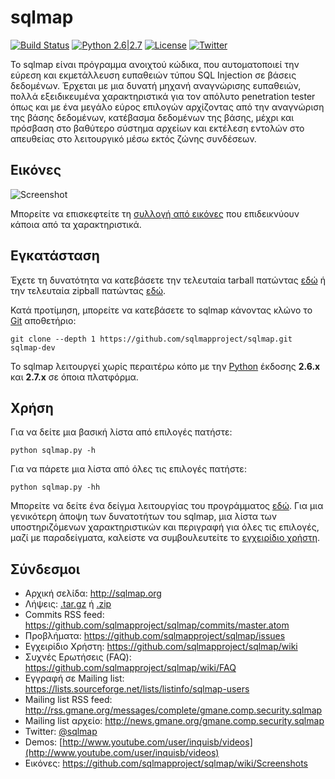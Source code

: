 # sqlmap

[![Build Status](https://api.travis-ci.org/sqlmapproject/sqlmap.svg?branch=master)](https://api.travis-ci.org/sqlmapproject/sqlmap) [![Python 2.6|2.7](https://img.shields.io/badge/python-2.6|2.7-yellow.svg)](https://www.python.org/) [![License](https://img.shields.io/badge/license-GPLv2-red.svg)](https://raw.githubusercontent.com/sqlmapproject/sqlmap/master/doc/COPYING) [![Twitter](https://img.shields.io/badge/twitter-@sqlmap-blue.svg)](https://twitter.com/sqlmap)

Το sqlmap είναι πρόγραμμα ανοιχτού κώδικα, που αυτοματοποιεί την εύρεση και εκμετάλλευση ευπαθειών τύπου SQL Injection σε βάσεις δεδομένων. Έρχεται με μια δυνατή μηχανή αναγνώρισης ευπαθειών, πολλά εξειδικευμένα χαρακτηριστικά για τον απόλυτο penetration tester όπως και με ένα μεγάλο εύρος επιλογών αρχίζοντας από την αναγνώριση της βάσης δεδομένων, κατέβασμα δεδομένων της βάσης, μέχρι και πρόσβαση στο βαθύτερο σύστημα αρχείων και εκτέλεση εντολών στο απευθείας στο λειτουργικό μέσω εκτός ζώνης συνδέσεων.

Εικόνες
----

![Screenshot](https://raw.github.com/wiki/sqlmapproject/sqlmap/images/sqlmap_screenshot.png)

Μπορείτε να επισκεφτείτε τη [συλλογή από εικόνες](https://github.com/sqlmapproject/sqlmap/wiki/Screenshots) που επιδεικνύουν κάποια από τα χαρακτηριστικά.

Εγκατάσταση
----

Έχετε τη δυνατότητα να κατεβάσετε την τελευταία tarball πατώντας [εδώ](https://github.com/sqlmapproject/sqlmap/tarball/master) ή την τελευταία zipball πατώντας [εδώ](https://github.com/sqlmapproject/sqlmap/zipball/master).

Κατά προτίμηση, μπορείτε να κατεβάσετε το sqlmap κάνοντας κλώνο το [Git](https://github.com/sqlmapproject/sqlmap) αποθετήριο:

    git clone --depth 1 https://github.com/sqlmapproject/sqlmap.git sqlmap-dev

Το sqlmap λειτουργεί χωρίς περαιτέρω κόπο με την [Python](http://www.python.org/download/) έκδοσης **2.6.x** και **2.7.x** σε όποια πλατφόρμα.

Χρήση
----

Για να δείτε μια βασική λίστα από επιλογές πατήστε:

    python sqlmap.py -h

Για να πάρετε μια λίστα από όλες τις επιλογές πατήστε:

    python sqlmap.py -hh

Μπορείτε να δείτε ένα δείγμα λειτουργίας του προγράμματος [εδώ](https://asciinema.org/a/46601).
Για μια γενικότερη άποψη των δυνατοτήτων του sqlmap, μια λίστα των υποστηριζόμενων χαρακτηριστικών και περιγραφή για όλες τις επιλογές, μαζί με παραδείγματα, καλείστε να συμβουλευτείτε το [εγχειρίδιο χρήστη](https://github.com/sqlmapproject/sqlmap/wiki).

Σύνδεσμοι
----

* Αρχική σελίδα: http://sqlmap.org
* Λήψεις: [.tar.gz](https://github.com/sqlmapproject/sqlmap/tarball/master) ή [.zip](https://github.com/sqlmapproject/sqlmap/zipball/master)
* Commits RSS feed: https://github.com/sqlmapproject/sqlmap/commits/master.atom
* Προβλήματα: https://github.com/sqlmapproject/sqlmap/issues
* Εγχειρίδιο Χρήστη: https://github.com/sqlmapproject/sqlmap/wiki
* Συχνές Ερωτήσεις (FAQ): https://github.com/sqlmapproject/sqlmap/wiki/FAQ
* Εγγραφή σε Mailing list: https://lists.sourceforge.net/lists/listinfo/sqlmap-users
* Mailing list RSS feed: http://rss.gmane.org/messages/complete/gmane.comp.security.sqlmap
* Mailing list αρχείο: http://news.gmane.org/gmane.comp.security.sqlmap
* Twitter: [@sqlmap](https://twitter.com/sqlmap)
* Demos: [http://www.youtube.com/user/inquisb/videos](http://www.youtube.com/user/inquisb/videos)
* Εικόνες: https://github.com/sqlmapproject/sqlmap/wiki/Screenshots
